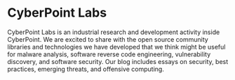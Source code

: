 CyberPoint Labs
============

CyberPoint Labs is an industrial research and development activity
inside CyberPoint.  We are excited to share with the open source
community libraries and technologies we have developed that we think
might be useful for malware analysis, software reverse code engineering,
vulnerability discovery, and software security.  Our blog includes
essays on security, best practices, emerging threats, and offensive computing.


